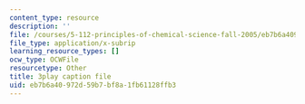 ```yaml
---
content_type: resource
description: ''
file: /courses/5-112-principles-of-chemical-science-fall-2005/eb7b6a40972d59b7bf8a1fb61128ffb3_oLbTUpxhE24.vtt
file_type: application/x-subrip
learning_resource_types: []
ocw_type: OCWFile
resourcetype: Other
title: 3play caption file
uid: eb7b6a40-972d-59b7-bf8a-1fb61128ffb3
---
```

